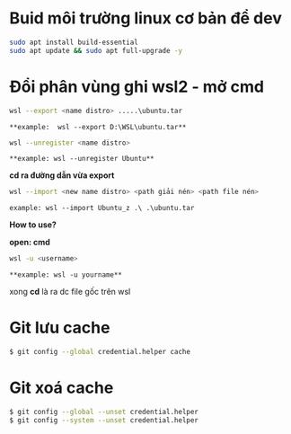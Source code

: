 # Buid môi trường linux cơ bản để dev

```bash
sudo apt install build-essential
sudo apt update && sudo apt full-upgrade -y
```
# Đổi phân vùng ghi wsl2 - mở cmd

```bash
wsl --export <name distro> .....\ubuntu.tar
```
	**example:  wsl --export D:\WSL\ubuntu.tar**
```bash
wsl --unregister <name distro>
```
	**example: wsl --unregister Ubuntu**

**cd ra đường dẫn vừa export**
```bash
wsl --import <new name distro> <path giải nén> <path file nén>
```
	example: wsl --import Ubuntu_z .\ .\ubuntu.tar

**How to use?**

**open: cmd**
```bash
wsl -u <username>
```
	**example: wsl -u yourname**
xong **cd** là ra dc file gốc trên wsl

# Git lưu cache 

``` bash
$ git config --global credential.helper cache
```
# Git xoá cache

```bash
$ git config --global --unset credential.helper
$ git config --system --unset credential.helper
```
